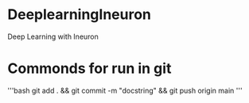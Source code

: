# DeeplearningIneuron
Deep Learning with Ineuron



# Commonds for run in git 

'''bash
 git add . && git commit -m "docstring" && git push origin main
'''